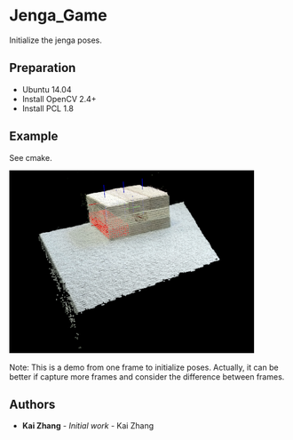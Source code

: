 # Jenga_Game

Initialize the jenga poses.

## Preparation
* Ubuntu 14.04
* Install OpenCV 2.4+
* Install PCL 1.8

## Example
See cmake.

![Demo](http://github.com/zk8888/Jenga_Game/blob/master/resource/demo.png)



Note: This is a demo from one frame to initialize poses. Actually, it can be 
better if capture more frames and consider the difference between frames.

## Authors
* **Kai Zhang** - *Initial work* - Kai Zhang

